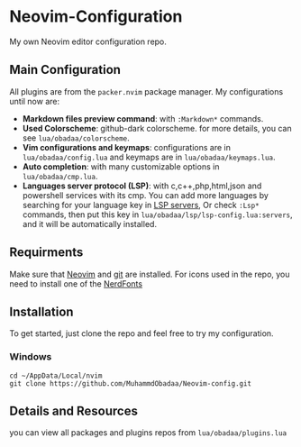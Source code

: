 # Neovim-Configuration

My own Neovim editor configuration repo.


## Main Configuration

All plugins are from the ```packer.nvim``` package manager. My configurations until now are:
* **Markdown files preview command**: with ```:Markdown*``` commands.
* **Used Colorscheme**: github-dark colorscheme. for more details, you can see ```lua/obadaa/colorscheme```.
* **Vim configurations and keymaps**: configurations are in ```lua/obadaa/config.lua``` and keymaps are in ```lua/obadaa/keymaps.lua```.
* **Auto completion**: with many customizable options in ```lua/obadaa/cmp.lua```.
* **Languages server protocol (LSP)**: with c,c++,php,html,json and powershell services with its cmp.
You can add more languages by searching for your language key in [LSP servers](https://github.com/williamboman/mason-lspconfig.nvim?tab=readme-ov-file#available-lsp-servers),
Or check ```:Lsp*``` commands, then put this key in ```lua/obadaa/lsp/lsp-config.lua:servers```, and it will be automatically installed. 

## Requirments

Make sure that [Neovim](https://neovim.io/) and [git](https://git-scm.com/) are installed. For icons used in the repo, you need to install one of the [NerdFonts](https://github.com/ryanoasis/nerd-fonts)

## Installation 

To get started, just clone the repo and feel free to try my configuration. 

### Windows

```
cd ~/AppData/Local/nvim
git clone https://github.com/MuhammdObadaa/Neovim-config.git
```

## Details and Resources

you can view all packages and plugins repos from ```lua/obadaa/plugins.lua```


